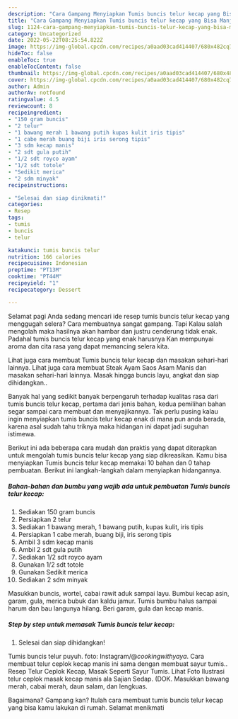 ```yaml
---
description: "Cara Gampang Menyiapkan Tumis buncis telur kecap yang Bisa Manjain Lidah, Buat Buka Puasa Bisa Manjain Lidah"
title: "Cara Gampang Menyiapkan Tumis buncis telur kecap yang Bisa Manjain Lidah, Buat Buka Puasa Bisa Manjain Lidah"
slug: 1124-cara-gampang-menyiapkan-tumis-buncis-telur-kecap-yang-bisa-manjain-lidah-buat-buka-puasa-bisa-manjain-lidah
category: Uncategorized
date: 2022-05-22T08:25:54.822Z
image: https://img-global.cpcdn.com/recipes/a0aad03cad414407/680x482cq70/tumis-buncis-telur-kecap-foto-resep-utama.jpg
hideToc: false
enableToc: true
enableTocContent: false
thumbnail: https://img-global.cpcdn.com/recipes/a0aad03cad414407/680x482cq70/tumis-buncis-telur-kecap-foto-resep-utama.jpg
cover: https://img-global.cpcdn.com/recipes/a0aad03cad414407/680x482cq70/tumis-buncis-telur-kecap-foto-resep-utama.jpg
author: Admin
authorAv: notfound
ratingvalue: 4.5
reviewcount: 8
recipeingredient:
- "150 gram buncis"
- "2 telur"
- "1 bawang merah 1 bawang putih kupas kulit iris tipis"
- "1 cabe merah buang biji iris serong tipis"
- "3 sdm kecap manis"
- "2 sdt gula putih"
- "1/2 sdt royco ayam"
- "1/2 sdt totole"
- "Sedikit merica"
- "2 sdm minyak"
recipeinstructions:

- "Selesai dan siap dinikmati!"
categories:
- Resep
tags:
- tumis
- buncis
- telur

katakunci: tumis buncis telur 
nutrition: 166 calories
recipecuisine: Indonesian
preptime: "PT13M"
cooktime: "PT44M"
recipeyield: "1"
recipecategory: Dessert

---
```



Selamat pagi Anda sedang mencari ide resep tumis buncis telur kecap yang menggugah selera? Cara membuatnya sangat gampang. Tapi Kalau salah mengolah maka hasilnya akan hambar dan justru cenderung tidak enak. Padahal tumis buncis telur kecap yang enak harusnya Kan mempunyai aroma dan cita rasa yang dapat memancing selera kita.


Lihat juga cara membuat Tumis buncis telur kecap dan masakan sehari-hari lainnya. Lihat juga cara membuat Steak Ayam Saos Asam Manis dan masakan sehari-hari lainnya. Masak hingga buncis layu, angkat dan siap dihidangkan..

Banyak hal yang sedikit banyak berpengaruh terhadap kualitas rasa dari tumis buncis telur kecap, pertama dari jenis bahan, kedua pemilihan bahan segar sampai cara membuat dan menyajikannya. Tak perlu pusing kalau ingin menyiapkan tumis buncis telur kecap enak di mana pun anda berada, karena asal sudah tahu triknya maka hidangan ini dapat jadi suguhan istimewa.


Berikut ini ada beberapa cara mudah dan praktis yang dapat diterapkan untuk mengolah tumis buncis telur kecap yang siap dikreasikan. Kamu bisa menyiapkan Tumis buncis telur kecap memakai 10 bahan dan 0 tahap pembuatan. Berikut ini langkah-langkah dalam menyiapkan hidangannya.

<!--inarticleads1-->

##### Bahan-bahan dan bumbu yang wajib ada untuk pembuatan Tumis buncis telur kecap:

1. Sediakan 150 gram buncis
1. Persiapkan 2 telur
1. Sediakan 1 bawang merah, 1 bawang putih, kupas kulit, iris tipis
1. Persiapkan 1 cabe merah, buang biji, iris serong tipis
1. Ambil 3 sdm kecap manis
1. Ambil 2 sdt gula putih
1. Sediakan 1/2 sdt royco ayam
1. Gunakan 1/2 sdt totole
1. Gunakan Sedikit merica
1. Sediakan 2 sdm minyak


Masukkan buncis, wortel, cabai rawit aduk sampai layu. Bumbui kecap asin, garam, gula, merica bubuk dan kaldu jamur. Tumis bumbu halus sampai harum dan bau langunya hilang. Beri garam, gula dan kecap manis. 

<!--inarticleads2-->

##### Step by step untuk memasak Tumis buncis telur kecap:


1. Selesai dan siap dihidangkan!

Tumis buncis telur puyuh. foto: Instagram/@_cookingwithyaya_. Cara membuat telur ceplok kecap manis ini sama dengan membuat sayur tumis.. Resep Telur Ceplok Kecap, Masak Seperti Sayur Tumis. Lihat Foto Ilustrasi telur ceplok masak kecap manis ala Sajian Sedap. (DOK. Masukkan bawang merah, cabai merah, daun salam, dan lengkuas. 

Bagaimana? Gampang kan? Itulah cara membuat tumis buncis telur kecap yang bisa kamu lakukan di rumah. Selamat menikmati
